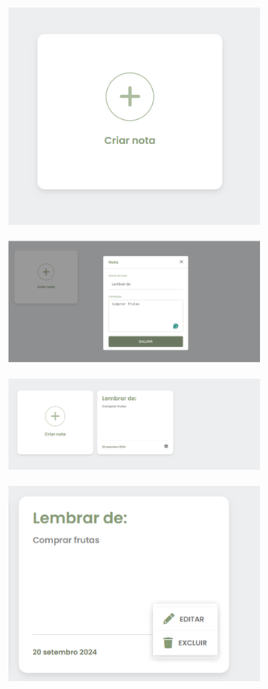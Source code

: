 


##

<p>
  <img src="./assets/img/nova_nota.png" alt="Tela inicial" width="500" />

  ##
  <img src="./assets/img/cria_nota.png" alt="Criando nota" width="500" />

  ##
  <img src="./assets/img/nota-criada.png" alt="Nota criada" width="500" />


  ##
  <img src="./assets/img/opcoes.png" alt="Tela inicial" width="500" />
</p>















